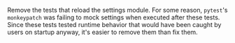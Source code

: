 Remove the tests that reload the settings module.
For some reason, `pytest`'s `monkeypatch` was failing to mock settings
when executed after these tests. Since these tests tested runtime
behavior that would have been caught by users on startup anyway,
it's easier to remove them than fix them.
